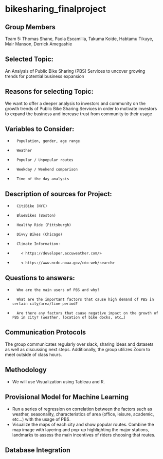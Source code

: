 # bikesharing_finalproject

## Group Members

Team 5: Thomas Shane, Paola Escamilla, Takuma Koide, Habtamu Tikuye, Mair Manson, Derrick Amegashie

## Selected Topic:

An Analysis of Public Bike Sharing (PBS) Services to uncover growing trends for potential business expansion

## Reasons for selecting Topic:

We want to offer a deeper analysis to investors and community on the growth trends of Public Bike Sharing Services in order to motivate investors to expand the business and increase trust from community to their usage

## Variables to Consider:
-       Population, gender, age range
-       Weather
-       Popular / Unpopular routes
-       Weekday / Weekend comparison
-       Time of the day analysis
## Description of sources for Project:
-       CitiBike (NYC)
-       BlueBikes (Boston)
-       Healthy Ride (Pittsburgh)
-       Divvy Bikes (Chicago)
-       Climate Information:
-         < https://developer.accuweather.com/>
-         < https://www.ncdc.noaa.gov/cdo-web/search>
## Questions to answers:
-       Who are the main users of PBS and why?
-       What are the important factors that cause high demand of PBS in certain city/area/time period?
-       Are there any factors that cause negative impact on the growth of PBS in city? (weather, location of bike docks, etc…)

## Communication Protocols

The group communicates regularly over slack, sharing ideas and datasets as well as discussing next steps. Additionally, the group utilizes Zoom to meet outside of class hours. 

## Methodology

- We will use Visualization using Tableau and R. 

## Provisional Model for Machine Learning

- Run a series of regression on correlation between the factors such as weather, seasonality, characteristics of area (office, leisure, academic, etc…) with the usage of PBS.
- Visualize the maps of each city and  show popular routes. Combine the map image with layering and pop-up highlighting the major stations, landmarks to assess the main incentives of riders choosing that routes.

## Database Integration

